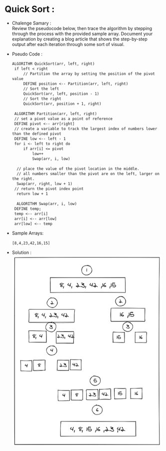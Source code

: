 # Quick Sort : 

-  Chalenge Samary :   
    Review the pseudocode below, then trace the algorithm by stepping through the process with the provided sample array. Document your explanation by creating a blog article that shows the step-by-step output after each iteration through some sort of visual. 

- Pseudo Code : 
   ``` 
   ALGORITHM QuickSort(arr, left, right)
    if left < right
        // Partition the array by setting the position of the pivot value
        DEFINE position <-- Partition(arr, left, right)
        // Sort the left
        QuickSort(arr, left, position - 1)
        // Sort the right
        QuickSort(arr, position + 1, right)

    ALGORITHM Partition(arr, left, right)
    // set a pivot value as a point of reference
    DEFINE pivot <-- arr[right]
    // create a variable to track the largest index of numbers lower than the defined pivot
    DEFINE low <-- left - 1
    for i <- left to right do
        if arr[i] <= pivot
            low++
            Swap(arr, i, low)

     // place the value of the pivot location in the middle.
     // all numbers smaller than the pivot are on the left, larger on the right.
     Swap(arr, right, low + 1)
    // return the pivot index point
     return low + 1

     ALGORITHM Swap(arr, i, low)
    DEFINE temp;
    temp <-- arr[i]
    arr[i] <-- arr[low]
    arr[low] <-- temp
  ``` 

- Sample Arrays:

  ` [8,4,23,42,16,15] ` 

- Solution :   
    ![lab28](code28.png)